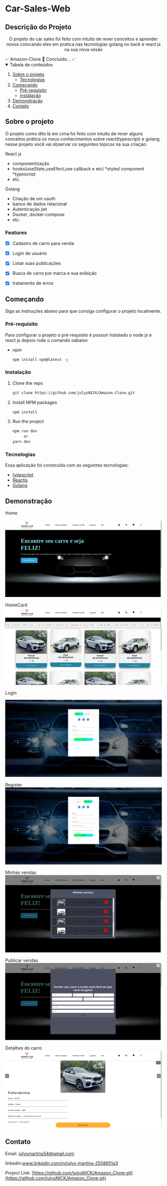 # Car-Sales-Web
## Descrição do Projeto

<p align="center">O projeto do car sales foi feito com intuito de rever conceitos e aprender novos colocando eles em pratica nas tecnologias golang no back e react js na sua nova vesão</p
 <h4 align="center">
	✅  Amazon-Clone 🚀 Concluido...  ✅
 </h4>

 <!-- TABLE OF CONTENTS -->
<details open="open">
  <summary>Tabela de conteúdos</summary>
  <ol>
    <li>
      <a href="#Sobre-o-projeto">Sobre o projeto</a>
      <ul>
        <li><a href="#Tecnologias">Tecnologias</a></li>
      </ul>
    </li>
    <li>
      <a href="#Começando">Começando</a>
      <ul>
        <li><a href="#Pré-requisito">Pré-requisito</a></li>
        <li><a href="#Instalação">instalação</a></li>
      </ul>
    </li>
    <li><a href="#Demonstração">Demonstração</a></li>
    <li><a href="#Contato">Contato</a></li>
  </ol>
</details>

## Sobre o projeto

O projeto como dito lá em cima foi feito com intuito de rever alguns conceitos prática os meus conhecimentos sobre react(typescript) e golang nesse projeto você vai observar os seguintes tópicos na sua criação:

React js

* componentização
* hooks(useState,useEfect,use callback e etc)
*styled component
*typescript
* etc.

Golang

* Criação de um oauth
* banco de dados relacional
* Autenticação jwt
* Docker, docker-compose
* etc.

 ###  Features

- [x] Cadastro de carro para venda

- [x] Login de usuário

- [x] Listar suas publicações

- [x] Busca de carro por marca e sua exibição

- [x] tratamento de erros



## Começando

  Siga as instruções abaixo para que consiga configurar o projeto localmente.

### Pré-requisito

Para configurar o projeto o pré-requisito é possuir instalado o node js e react js depois rode o comando oabaixo
* npm
  ```sh
  npm install npm@latest -g
  ```

###  Instalação

1. Clone the repo
   ```sh
   git clone https://github.com/julysNICK/Amazon-Clone.git
   ```
2. Install NPM packages
   ```sh
   npm install
   ```

3. Run the project
   ```sh
   npm run dev
        or
   yarn dev
   ```



### Tecnologias

Essa aplicação foi construída com as seguintes tecnologias:
* [typescript](https://www.typescriptlang.org/)
* [Reactjs](https://pt-br.reactjs.org/)
* [Golang](https://go.dev/)

##  Demonstração

Home

![](/car-sale-site/Home.png)

HomeCard
![](/car-sale-site/homeCardList.png)

Login

![](/car-sale-site/login.png)

Register
![](/car-sale-site/register.png)

Minhas vendas
![](/car-sale-site/MySales.png)

Publicar vendas
![](/car-sale-site/publishSale.png)


Detalhes do carro
![](/car-sale-site/DetailsCar.png)




<!-- LICENSE -->

<!-- CONTACT -->
##  Contato
Email: julysmartins54@gmail.com

linkedin:www.linkedin.com/in/julys-martins-2558651a3

Project Link: [https://github.com/julysNICK/Amazon_Clone.git](https://github.com/julysNICK/Amazon_Clone.git)
